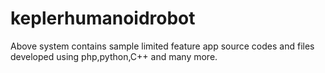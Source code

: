 # keplerhumanoidrobot

Above system contains sample limited feature app source codes and files developed using php,python,C++ and many more.
